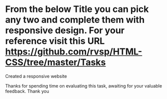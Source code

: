 # From the below Title you can pick any two and complete them with responsive design. For your reference visit this URL https://github.com/rvsp/HTML-CSS/tree/master/Tasks

Created a responsive website


Thanks for spending time on evaluating this task, awaiting for your valuable feedback. Thank you

